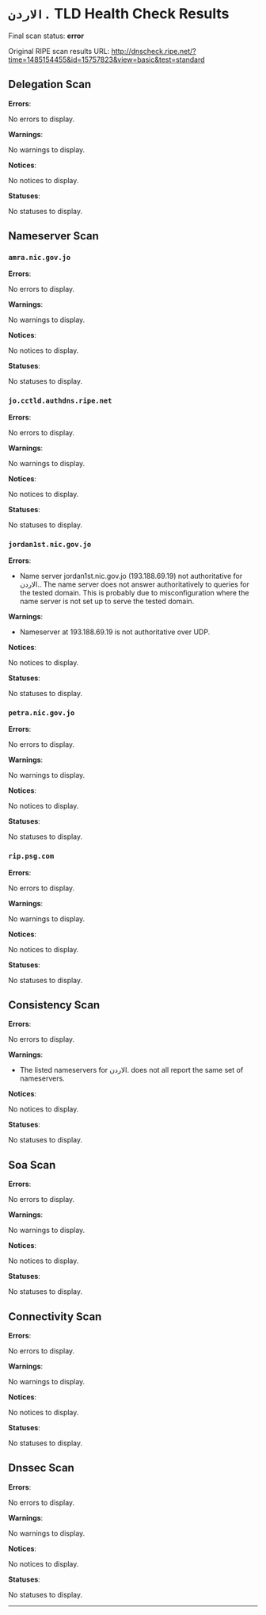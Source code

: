 # `الاردن.` TLD Health Check Results

Final scan status: **error** 

Original RIPE scan results URL: http://dnscheck.ripe.net/?time=1485154455&id=15757823&view=basic&test=standard

## Delegation Scan

**Errors**:

No errors to display.

**Warnings**:

No warnings to display.

**Notices**:

No notices to display.

**Statuses**:

No statuses to display.

## Nameserver Scan

### `amra.nic.gov.jo`

**Errors**:

No errors to display.

**Warnings**:

No warnings to display.

**Notices**:

No notices to display.

**Statuses**:

No statuses to display.

### `jo.cctld.authdns.ripe.net`

**Errors**:

No errors to display.

**Warnings**:

No warnings to display.

**Notices**:

No notices to display.

**Statuses**:

No statuses to display.

### `jordan1st.nic.gov.jo`

**Errors**:

* Name server jordan1st.nic.gov.jo (193.188.69.19) not authoritative for الاردن.. The name server does not answer authoritatively to queries for the tested domain.  This is probably due to misconfiguration where the name server is not set up to serve the tested domain.

**Warnings**:

* Nameserver at 193.188.69.19 is not authoritative over UDP.

**Notices**:

No notices to display.

**Statuses**:

No statuses to display.

### `petra.nic.gov.jo`

**Errors**:

No errors to display.

**Warnings**:

No warnings to display.

**Notices**:

No notices to display.

**Statuses**:

No statuses to display.

### `rip.psg.com`

**Errors**:

No errors to display.

**Warnings**:

No warnings to display.

**Notices**:

No notices to display.

**Statuses**:

No statuses to display.

## Consistency Scan

**Errors**:

No errors to display.

**Warnings**:

* The listed nameservers for الاردن. does not all report the same set of nameservers.

**Notices**:

No notices to display.

**Statuses**:

No statuses to display.

## Soa Scan

**Errors**:

No errors to display.

**Warnings**:

No warnings to display.

**Notices**:

No notices to display.

**Statuses**:

No statuses to display.

## Connectivity Scan

**Errors**:

No errors to display.

**Warnings**:

No warnings to display.

**Notices**:

No notices to display.

**Statuses**:

No statuses to display.

## Dnssec Scan

**Errors**:

No errors to display.

**Warnings**:

No warnings to display.

**Notices**:

No notices to display.

**Statuses**:

No statuses to display.


---
